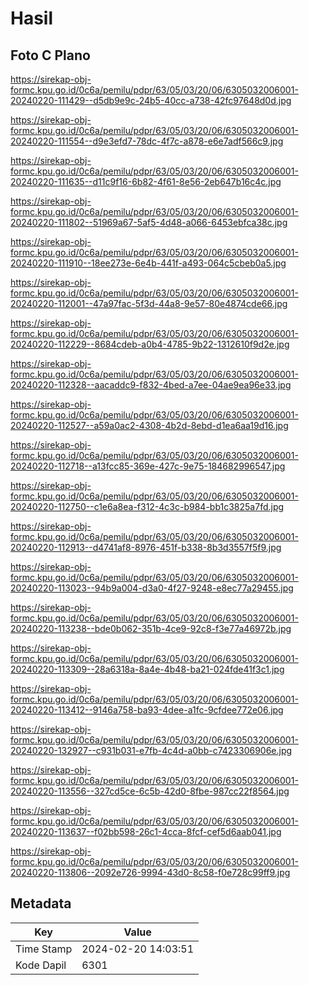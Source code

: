 # Hasil

## Foto C Plano

https://sirekap-obj-formc.kpu.go.id/0c6a/pemilu/pdpr/63/05/03/20/06/6305032006001-20240220-111429--d5db9e9c-24b5-40cc-a738-42fc97648d0d.jpg

https://sirekap-obj-formc.kpu.go.id/0c6a/pemilu/pdpr/63/05/03/20/06/6305032006001-20240220-111554--d9e3efd7-78dc-4f7c-a878-e6e7adf566c9.jpg

https://sirekap-obj-formc.kpu.go.id/0c6a/pemilu/pdpr/63/05/03/20/06/6305032006001-20240220-111635--d11c9f16-6b82-4f61-8e56-2eb647b16c4c.jpg

https://sirekap-obj-formc.kpu.go.id/0c6a/pemilu/pdpr/63/05/03/20/06/6305032006001-20240220-111802--51969a67-5af5-4d48-a066-6453ebfca38c.jpg

https://sirekap-obj-formc.kpu.go.id/0c6a/pemilu/pdpr/63/05/03/20/06/6305032006001-20240220-111910--18ee273e-6e4b-441f-a493-064c5cbeb0a5.jpg

https://sirekap-obj-formc.kpu.go.id/0c6a/pemilu/pdpr/63/05/03/20/06/6305032006001-20240220-112001--47a97fac-5f3d-44a8-9e57-80e4874cde66.jpg

https://sirekap-obj-formc.kpu.go.id/0c6a/pemilu/pdpr/63/05/03/20/06/6305032006001-20240220-112229--8684cdeb-a0b4-4785-9b22-1312610f9d2e.jpg

https://sirekap-obj-formc.kpu.go.id/0c6a/pemilu/pdpr/63/05/03/20/06/6305032006001-20240220-112328--aacaddc9-f832-4bed-a7ee-04ae9ea96e33.jpg

https://sirekap-obj-formc.kpu.go.id/0c6a/pemilu/pdpr/63/05/03/20/06/6305032006001-20240220-112527--a59a0ac2-4308-4b2d-8ebd-d1ea6aa19d16.jpg

https://sirekap-obj-formc.kpu.go.id/0c6a/pemilu/pdpr/63/05/03/20/06/6305032006001-20240220-112718--a13fcc85-369e-427c-9e75-184682996547.jpg

https://sirekap-obj-formc.kpu.go.id/0c6a/pemilu/pdpr/63/05/03/20/06/6305032006001-20240220-112750--c1e6a8ea-f312-4c3c-b984-bb1c3825a7fd.jpg

https://sirekap-obj-formc.kpu.go.id/0c6a/pemilu/pdpr/63/05/03/20/06/6305032006001-20240220-112913--d4741af8-8976-451f-b338-8b3d3557f5f9.jpg

https://sirekap-obj-formc.kpu.go.id/0c6a/pemilu/pdpr/63/05/03/20/06/6305032006001-20240220-113023--94b9a004-d3a0-4f27-9248-e8ec77a29455.jpg

https://sirekap-obj-formc.kpu.go.id/0c6a/pemilu/pdpr/63/05/03/20/06/6305032006001-20240220-113238--bde0b062-351b-4ce9-92c8-f3e77a46972b.jpg

https://sirekap-obj-formc.kpu.go.id/0c6a/pemilu/pdpr/63/05/03/20/06/6305032006001-20240220-113309--28a6318a-8a4e-4b48-ba21-024fde41f3c1.jpg

https://sirekap-obj-formc.kpu.go.id/0c6a/pemilu/pdpr/63/05/03/20/06/6305032006001-20240220-113412--9146a758-ba93-4dee-a1fc-9cfdee772e06.jpg

https://sirekap-obj-formc.kpu.go.id/0c6a/pemilu/pdpr/63/05/03/20/06/6305032006001-20240220-132927--c931b031-e7fb-4c4d-a0bb-c7423306906e.jpg

https://sirekap-obj-formc.kpu.go.id/0c6a/pemilu/pdpr/63/05/03/20/06/6305032006001-20240220-113556--327cd5ce-6c5b-42d0-8fbe-987cc22f8564.jpg

https://sirekap-obj-formc.kpu.go.id/0c6a/pemilu/pdpr/63/05/03/20/06/6305032006001-20240220-113637--f02bb598-26c1-4cca-8fcf-cef5d6aab041.jpg

https://sirekap-obj-formc.kpu.go.id/0c6a/pemilu/pdpr/63/05/03/20/06/6305032006001-20240220-113806--2092e726-9994-43d0-8c58-f0e728c99ff9.jpg


## Metadata

| Key        | Value               |
| ---------- | ------------------- |
| Time Stamp | 2024-02-20 14:03:51 |
| Kode Dapil | 6301                |



